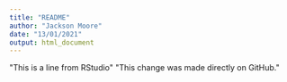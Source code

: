 ```yaml
---
title: "README"
author: "Jackson Moore"
date: "13/01/2021"
output: html_document
---
```


"This is a line from RStudio"
"This change was made directly on GitHub."
